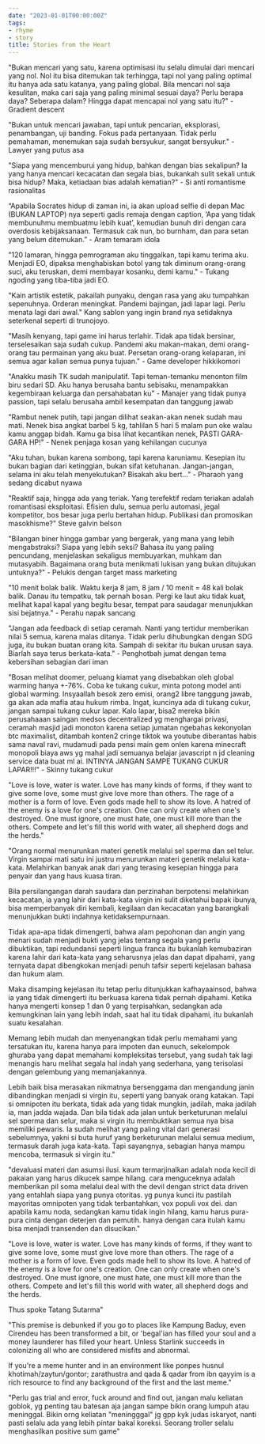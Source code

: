 ```yaml
---
date: "2023-01-01T00:00:00Z"
tags:
- rhyme
- story
title: Stories from the Heart
---
```


"Bukan mencari yang satu, karena optimisasi itu selalu dimulai dari mencari yang nol. Nol itu bisa ditemukan tak terhingga, tapi nol yang paling optimal itu hanya ada satu katanya, yang paling global. Bila mencari nol saja kesulitan, maka cari saja yang paling minimal sesuai daya? Perlu berapa daya? Seberapa dalam? Hingga dapat mencapai nol yang satu itu?" - Gradient descent

"Bukan untuk mencari jawaban, tapi untuk pencarian, eksplorasi, penambangan, uji banding. Fokus pada pertanyaan. Tidak perlu pemahaman, menemukan saja sudah bersyukur, sangat bersyukur." - Lawyer yang putus asa

"Siapa yang mencemburui yang hidup, bahkan dengan bias sekalipun? Ia yang hanya mencari kecacatan dan segala bias, bukankah sulit sekali untuk bisa hidup? Maka, ketiadaan bias adalah kematian?" - Si anti romantisme rasionalitas

“Apabila Socrates hidup di zaman ini, ia akan upload selfie di depan Mac (BUKAN LAPTOP) nya seperti gadis remaja dengan caption, ‘Apa yang tidak membunuhmu membuatmu lebih kuat’, kemudian bunuh diri dengan cara overdosis kebijaksanaan. Termasuk cak nun, bo burnham, dan para setan yang belum ditemukan.” - Aram temaram idola

"120 lamaran, hingga pemrograman aku tinggalkan, tapi kamu terima aku. Menjadi EO, dipaksa menghabiskan botol yang tak diminum orang-orang suci, aku teruskan, demi membayar kosanku, demi kamu." - Tukang ngoding yang tiba-tiba jadi EO.

"Kain artistik estetik, pakailah punyaku, dengan rasa yang aku tumpahkan sepenuhnya. Orderan meningkat. Pandemi bajingan, jadi lapar lagi. Perlu menata lagi dari awal." Kang sablon yang ingin brand nya setidaknya seterkenal seperti di trunojoyo.

"Masih kenyang, tapi game ini harus terlahir. Tidak apa tidak bersinar, terselesaikan saja sudah cukup. Pandemi aku makan-makan, demi orang-orang tau permainan yang aku buat. Persetan orang-orang kelaparan, ini semua agar kalian semua punya tujuan." - Game developer hikkikomori 

"Anakku masih TK sudah manipulatif. Tapi teman-temanku menonton film biru sedari SD. Aku hanya berusaha bantu sebisaku, menampakkan kegembiraan keluarga dan persahabatan ku" - Manajer yang tidak punya passion, tapi selalu berusaha ambil kesempatan dan tanggung jawab

"Rambut nenek putih, tapi jangan dilihat seakan-akan nenek sudah mau mati. Nenek bisa angkat barbel 5 kg, tahlilan 5 hari 5 malam pun oke walau kamu anggap bidah. Kamu ga bisa lihat kecantikan nenek, PASTI GARA-GARA HP!" - Nenek penjaga kosan yang kehilangan cucunya

"Aku tuhan, bukan karena sombong, tapi karena karuniamu. Kesepian itu bukan bagian dari ketinggian, bukan sifat ketuhanan. Jangan-jangan, selama ini aku telah menyekutukan? Bisakah aku bert..." - Pharaoh yang sedang dicabut nyawa

"Reaktif saja, hingga ada yang teriak. Yang terefektif redam teriakan adalah romantisasi eksploitasi. Efisien dulu, semua perlu automasi, jegal kompetitor, bos besar juga perlu bertahan hidup. Publikasi dan promosikan masokhisme?" Steve galvin belson

"Bilangan biner hingga gambar yang bergerak, yang mana yang lebih mengabstraksi? Siapa yang lebih seksi? Bahasa itu yang paling pencundang, menjelaskan sekaligus membuyarkan, muhkam dan mutasyabih. Bagaimana orang buta menikmati lukisan yang bukan ditujukan untuknya?" - Pelukis dengan target mass marketing

"10 menit bolak balik. Waktu kerja 8 jam, 8 jam / 10 menit = 48 kali bolak balik. Danau itu tempatku, tak pernah bosan. Pergi ke laut aku tidak kuat, melihat kapal kapal yang begitu besar, tempat para saudagar menunjukkan sisi bejatnya." - Perahu napak sancang

"Jangan ada feedback di setiap ceramah. Nanti yang tertidur memberikan nilai 5 semua, karena malas ditanya. Tidak perlu dihubungkan dengan SDG juga, itu bukan buatan orang kita. Sampah di sekitar itu bukan urusan saya. Biarlah saya terus berkata-kata." - Penghotbah jumat dengan tema kebersihan sebagian dari iman

"Bosan melihat doomer, peluang kiamat yang disebabkan oleh global warming hanya +-76%. Coba ke tukang cukur, minta potong model anti global warming. Insyaallah besok zero emisi, orang2 libre tanggung jawab, ga akan ada mafia atau hukum rimba. Ingat, kuncinya ada di tukang cukur, jangan sampai tukang cukur lapar. Kalo lapar, bisa2 mereka bikin perusahaaan saingan medsos decentralized yg menghargai privasi, ceramah masjid jadi monoton karena setiap jumatan ngebahas kekonyolan btc maximalist, ditambah konten2 cringe tiktok wa youtube diberantas habis sama naval ravi, mudamudi pada pensi main gem onlen karena minecraft monopoli biaya aws yg mahal jadi semuanya belajar javascript n jd cleaning service data buat ml ai. INTINYA JANGAN SAMPE TUKANG CUKUR LAPAR!!!" - Skinny tukang cukur

"Love is love, water is water. Love has many kinds of forms, if they want to give some love, some must give love more than others. The rage of a mother is a form of love. Even gods made hell to show its love. A hatred of the enemy is a love for one's creation. One can only create when one's destroyed. One must ignore, one must hate, one must kill more than the others. Compete and let's fill this world with water, all shepherd dogs and the herds."

"Orang normal menurunkan materi genetik melalui sel sperma dan sel telur. Virgin sampai mati satu ini justru menurunkan materi genetik melalui kata-kata. Melahirkan banyak anak dari yang terasing kesepian hingga para penyair dan yang haus kuasa tiran. 

Bila persilangangan darah saudara dan perzinahan berpotensi melahirkan kecacatan, ia yang lahir dari kata-kata virgin ini sulit diketahui bapak ibunya, bisa memperbanyak diri kembali, kegilaan dan kecacatan yang barangkali menunjukkan bukti indahnya ketidaksempurnaan. 

Tidak apa-apa tidak dimengerti, bahwa alam pepohonan dan angin yang menari sudah menjadi bukti yang jelas tentang segala yang perlu dibuktikan, tapi redundansi seperti lingua franca itu bukanlah kemubaziran karena lahir dari kata-kata yang seharusnya jelas dan dapat dipahami, yang ternyata dapat dibengkokan menjadi penuh tafsir seperti kejelasan bahasa dan hukum alam. 

Maka disamping kejelasan itu tetap perlu ditunjukkan kafhayaainsod, bahwa ia yang tidak dimengerti itu berkuasa karena tidak pernah dipahami. Ketika hanya mengerti konsep 1 dan 0 yang terpisahkan, sedangkan ada kemungkinan lain yang lebih indah, saat hal itu tidak dipahami, itu bukanlah suatu kesalahan. 

Memang lebih mudah dan menyenangkan tidak perlu memahami yang tersatukan itu, karena hanya para impoten dan eunuch, sekelompok ghuraba yang dapat memahami kompleksitas tersebut, yang sudah tak lagi menangis haru melihat segala hal indah yang sederhana, yang terisolasi dengan gelembung yang memanjakannya. 

Lebih baik bisa merasakan nikmatnya bersenggama dan mengandung janin dibandingkan menjadi si virgin itu, seperti yang banyak orang katakan. Tapi si omnipoten itu berkata, tidak ada yang tidak mungkin, jadilah, maka jadilah ia, man jadda wajada. Dan bila tidak ada jalan untuk berketurunan melalui sel sperma dan selur, maka si virgin itu membuktikan semua nya bisa memiliki pewaris. Ia sudah melihat yang paling vital dari generasi sebelumnya, yakni si buta huruf yang berketurunan melalui semua medium, termasuk darah juga kata-kata. Tapi sayangnya, sebagian hanya mampu mencoba, termasuk si virgin itu."

"devaluasi materi dan asumsi ilusi. kaum termarjinalkan adalah noda kecil di pakaian yang harus dikucek sampe hilang. cara menguceknya adalah memberikan pil soma melalui deal with the devil dengan strict data driven yang entahlah siapa yang punya otoritas. yg punya kunci itu pastilah mayoritas omnipoten yang tidak terbantahkan, vox populi vox dei. dan apabila kamu noda, sedangkan kamu tidak ingin hilang, kamu harus pura-pura cinta dengan deterjen dan pemutih. hanya dengan cara itulah kamu bisa menjadi transenden dan disucikan."

"Love is love, water is water. Love has many kinds of forms, if they want to give some love, some must give love more than others. The rage of a mother is a form of love. Even gods made hell to show its love. A hatred of the enemy is a love for one's creation. One can only create when one's destroyed. One must ignore, one must hate, one must kill more than the others. Compete and let's fill this world with water, all shepherd dogs and the herds.

Thus spoke Tatang Sutarma"

"This premise is debunked if you go to places like Kampung Baduy, even Cirendeu has been transformed a bit, or 'begal'ian has filled your soul and a money launderer has filled your heart. Unless Starlink succeeds in colonizing all who are considered misfits and abnormal. 

If you're a meme hunter and in an environment like ponpes husnul khotimah/zaytun/gontor; zarathustra and qada & qadar from ibn qayyim is a rich resource to find any background of the first and the last meme."

"Perlu gas trial and error, fuck around and find out, jangan malu keliatan goblok, yg penting tau batesan aja jangan sampe bikin orang lumpuh atau meninggal. Bikin orng keliatan "meningggal" jg gpp kyk judas iskaryot, nanti pasti selalu ada yang lebih pintar bakal koreksi. Seorang troller selalu menghasilkan positive sum game"


